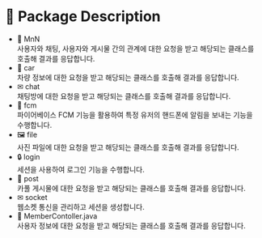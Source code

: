 # 📂 Package Description
- 👭 MnN  <br>
  사용자와 채팅, 사용자와 게시물 간의 관계에 대한 요청을 받고 해당되는 클래스를 호출해 결과를 응답합니다.
- 🚗 car  <br>
 차량 정보에 대한 요청을 받고 해당되는 클래스를 호출해 결과를 응답합니다.
- ✉ chat  <br>
 채팅방에 대한 요청을 받고 해당되는 클래스를 호출해 결과를 응답합니다.
- 📢 fcm  <br>
 파이어베이스 FCM 기능을 활용하여 특정 유저의 핸드폰에 알림을 보내는 기능을 수행합니다.
- 🖼 file  <br>
사진 파일에 대한 요청을 받고 해당되는 클래스를 호출해 결과를 응답합니다.
- 🔒 login  <br>
세션을 사용하여 로그인 기능을 수행합니다.
- 📝 post  <br>
카풀 게시물에 대한 요청을 받고 해당되는 클래스를 호출해 결과를 응답합니다.
- ✉ socket  <br>
웹소켓 통신을 관리하고 세션을 생성합니다. 
- 🧑 MemberContoller.java  <br>
사용자 정보에 대한 요청을 받고 해당되는 클래스를 호출해 결과를 응답합니다.
